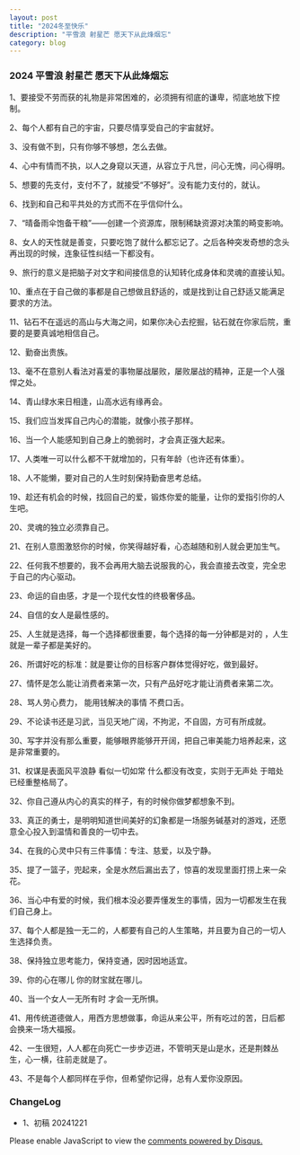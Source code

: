 ```yaml
---
layout: post
title: "2024冬至快乐"
description: "平雪浪 射星芒 愿天下从此烽烟忘"
category: blog
---
```


### 2024 平雪浪 射星芒 愿天下从此烽烟忘


1、要接受不劳而获的礼物是非常困难的，必须拥有彻底的谦卑，彻底地放下控制。

2、每个人都有自己的宇宙，只要尽情享受自己的宇宙就好。

3、没有做不到，只有你够不够想，怎么去做。

4、心中有情而不执，以人之身窥以天道，从容立于凡世，问心无愧，问心得明。

5、想要的先支付，支付不了，就接受“不够好”。没有能力支付的，就认。

6、找到和自己和平共处的方式而不在乎信仰什么。

7、“晴备雨伞饱备干粮”——创建一个资源库，限制稀缺资源对决策的畸变影响。

8、女人的天性就是善变，只要吃饱了就什么都忘记了。之后各种突发奇想的念头再出现的时候，连象征性纠结一下都没有。

9、旅行的意义是把脑子对文字和间接信息的认知转化成身体和灵魂的直接认知。

10、重点在于自己做的事都是自己想做且舒适的，或是找到让自己舒适又能满足要求的方法。

11、钻石不在遥远的高山与大海之间，如果你决心去挖掘，钻石就在你家后院，重要的是要真诚地相信自己。

12、勤奋出贵族。

13、毫不在意别人看法对喜爱的事物屡战屡败，屡败屡战的精神，正是一个人强悍之处。

14、青山绿水来日相逢，山高水远有缘再会。

15、我们应当发挥自己内心的潜能，就像小孩子那样。

16、当一个人能感知到自己身上的脆弱时，才会真正强大起来。

17、人类唯一可以什么都不干就增加的，只有年龄（也许还有体重）。

18、人不能懒，要对自己的人生时刻保持勤奋思考总结。

19、趁还有机会的时候，找回自己的爱，锻炼你爱的能量，让你的爱指引你的人生吧。

20、灵魂的独立必须靠自己。

21、在别人意图激怒你的时候，你笑得越好看，心态越随和别人就会更加生气。

22、任何我不想要的，我不会再用大脑去说服我的心，我会直接去改变，完全忠于自己的内心驱动。

23、命运的自由感，才是一个现代女性的终极奢侈品。

24、自信的女人是最性感的。

25、人生就是选择，每一个选择都很重要，每个选择的每一分钟都是对的 ，人生就是一辈子都是美好的。

26、所谓好吃的标准：就是要让你的目标客户群体觉得好吃，做到最好。

27、情怀是怎么能让消费者来第一次，只有产品好吃才能让消费者来第二次。

28、骂人劳心费力， 能用钱解决的事情 不费口舌。

29、不论读书还是习武，当见天地广阔，不拘泥，不自固，方可有所成就。

30、写字并没有那么重要，能够眼界能够开开阔，把自己审美能力培养起来，这是非常重要的。

31、权谋是表面风平浪静 看似一切如常 什么都没有改变，实则于无声处 于暗处 已经重整格局了。

32、你自己遵从内心的真实的样子，有的时候你做梦都想象不到。

33、真正的勇士，是明明知道世间美好的幻象都是一场服务碱基对的游戏，还愿意全心投入到温情和善良的一切中去。

34、在我的心灵中只有三件事情：专注、慈爱，以及宁静。

35、提了一篮子，兜起来，全是水然后漏出去了，惊喜的发现里面打捞上来一朵花。

36、当心中有爱的时候，我们根本没必要弄懂发生的事情，因为一切都发生在我们自己身上。

37、每个人都是独一无二的，人都要有自己的人生策略，并且要为自己的一切人生选择负责。

38、保持独立思考能力，保持变通，因时因地适宜。

39、你的心在哪儿 你的财宝就在哪儿。

40、当一个女人一无所有时 才会一无所惧。

41、用传统道德做人，用西方思想做事，命运从来公平，所有吃过的苦，日后都会换来一场大福报。

42、一生很短，人人都在向死亡一步步迈进，不管明天是山是水，还是荆棘丛生，心一横，往前走就是了。

43、不是每个人都同样在乎你，但希望你记得，总有人爱你没原因。


### ChangeLog

- 1、初稿 20241221

<div id="disqus_thread"></div>
<script>

/**
*  RECOMMENDED CONFIGURATION VARIABLES: EDIT AND UNCOMMENT THE SECTION BELOW TO INSERT DYNAMIC VALUES FROM YOUR PLATFORM OR CMS.
*  LEARN WHY DEFINING THESE VARIABLES IS IMPORTANT: https://disqus.com/admin/universalcode/#configuration-variables*/
/*
var disqus_config = function () {
this.page.url = https://violettianjie.github.io;  // Replace PAGE_URL with your page's canonical URL variable
this.page.identifier = https://violettianjie.github.io; // Replace PAGE_IDENTIFIER with your page's unique identifier variable
};
*/
(function() { // DON'T EDIT BELOW THIS LINE
var d = document, s = d.createElement('script');
s.src = 'https://https-violettianjie-github-io-1.disqus.com/embed.js';
s.setAttribute('data-timestamp', +new Date());
(d.head || d.body).appendChild(s);
})();
</script>
<noscript>Please enable JavaScript to view the <a href="https://disqus.com/?ref_noscript">comments powered by Disqus.</a></noscript>


